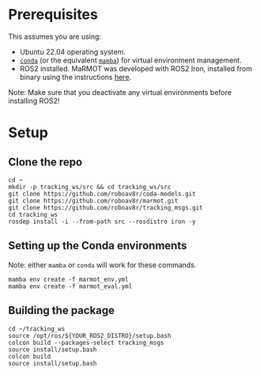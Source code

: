 # Prerequisites
This assumes you are using:
- Ubuntu 22.04 operating system.
- [`conda`](https://conda.io/projects/conda/en/latest/user-guide/install/linux.html) (or the equivalent [`mamba`](https://mamba.readthedocs.io/en/latest/installation/mamba-installation.html)) for virtual environment management.
- ROS2 installed. MaRMOT was developed with ROS2 Iron, installed from binary using the instructions [here](https://docs.ros.org/en/iron/Installation/Ubuntu-Install-Debians.html#). 

Note: Make sure that you deactivate any virtual environments before installing ROS2!

# Setup
## Clone the repo
```
cd ~
mkdir -p tracking_ws/src && cd tracking_ws/src
git clone https://github.com/roboav8r/coda-models.git
git clone https://github.com/roboav8r/marmot.git
git clone https://github.com/roboav8r/tracking_msgs.git
cd tracking_ws
rosdep install -i --from-path src --rosdistro iron -y
```
## Setting up the Conda environments
Note: either `mamba` or `conda` will work for these commands.
```
mamba env create -f marmot_env.yml
mamba env create -f marmot_eval.yml
```

## Building the package
```
cd ~/tracking_ws
source /opt/ros/${YOUR_ROS2_DISTRO}/setup.bash
colcon build --packages-select tracking_msgs
source install/setup.bash
colcon build
source install/setup.bash
```
